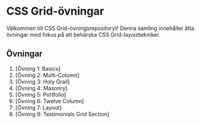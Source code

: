 # CSS Grid-övningar

Välkommen till CSS Grid-övningsrepositoryt! Denna samling innehåller åtta övningar med fokus på att behärska CSS Grid-layouttekniker.

## Övningar

1. [Övning 1: Basics]
2. [Övning 2: Multi-Column]
3. [Övning 3: Holy Grail]
4. [Övning 4: Masonry]
5. [Övning 5: Portfolio]
6. [Övning 6: Twelve Column]
7. [Övning 7: Layout]
8. [Övning 8: Testimonials Grid Section]